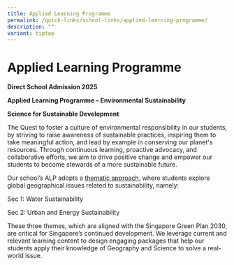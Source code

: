 ```yaml
---
title: Applied Learning Programme
permalink: /quick-links/school-links/applied-learning-programme/
description: ""
variant: tiptap
---
```

<h1>Applied Learning Programme</h1>
<p><strong>Direct School Admission 2025</strong>&nbsp;&nbsp;</p>
<p><strong>Applied Learning Programme – Environmental Sustainability</strong>&nbsp;</p>
<p></p>
<p><strong>Science for Sustainable Development</strong>
</p>
<p>The Quest to foster a culture of environmental responsibility in our students,
by striving to raise awareness of sustainable practices, inspiring them
to take meaningful action, and lead by example in conserving our planet's
resources. Through continuous learning, proactive advocacy, and collaborative
efforts, we aim to drive positive change and empower our students to become
stewards of a more sustainable future.</p>
<p></p>
<p>Our school’s ALP adopts a&nbsp;<u>thematic approach</u>, where students
explore global geographical issues related to sustainability, namely:</p>
<p>Sec 1: Water Sustainability</p>
<p>Sec 2: Urban and Energy Sustainability</p>
<p></p>
<p>These three themes, which are aligned with the Singapore Green Plan 2030,
are critical for Singapore’s continued development. We leverage current
and relevant learning content to design engaging packages that help our
students apply their knowledge of Geography and Science to solve a real-world
issue.</p>